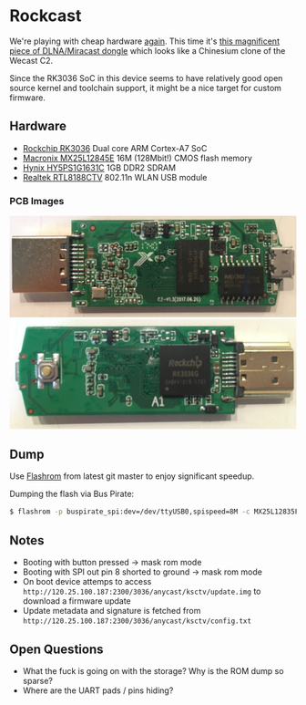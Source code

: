 # Rockcast

We're playing with cheap hardware [again](https://github.com/yuvadm/DG-M1Q/). This time it's [this magnificent piece of DLNA/Miracast dongle](https://www.banggood.com/AnyCast-M2-Plus-WiFi-Display-Dongle-Miracast-TV-Dongle-HDMI-DLNA-AirPlay-1080P-p-982127.html) which looks like a Chinesium clone of the Wecast C2.

Since the RK3036 SoC in this device seems to have relatively good open source kernel and toolchain support, it might be a nice target for custom firmware.

## Hardware 

- [Rockchip RK3036](datasheets/rk3036.pdf) Dual core ARM Cortex-A7 SoC
- [Macronix MX25L12845E](datasheets/mx25l12845e.pdf) 16M (128Mbit!) CMOS flash memory
- [Hynix HY5PS1G1631C](datasheets/hy5ps1g1631c.pdf) 1GB DDR2 SDRAM
- [Realtek RTL8188CTV](datasheets/rtl8188ctv.pdf) 802.11n WLAN USB module

### PCB Images

![front.jpg](imgs/front.jpg)
![back.jpg](imgs/back.jpg)

## Dump

Use [Flashrom](https://www.flashrom.org/Flashrom) from latest git master to enjoy significant speedup.

Dumping the flash via Bus Pirate:

```bash
$ flashrom -p buspirate_spi:dev=/dev/ttyUSB0,spispeed=8M -c MX25L12835F/MX25L12845E/MX25L12865E -o log.txt -r rom.bin
```

## Notes

- Booting with button pressed -> mask rom mode
- Booting with SPI out pin 8 shorted to ground -> mask rom mode
- On boot device attemps to access `http://120.25.100.187:2300/3036/anycast/ksctv/update.img` to download a firmware update
- Update metadata and signature is fetched from `http://120.25.100.187:2300/3036/anycast/ksctv/config.txt`

## Open Questions

- What the fuck is going on with the storage? Why is the ROM dump so sparse?
- Where are the UART pads / pins hiding?
